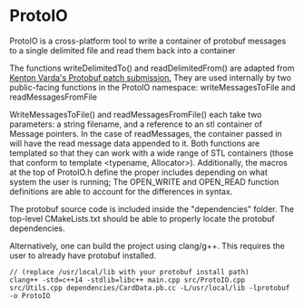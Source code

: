 # ProtoIO
ProtoIO is a cross-platform tool to write a container of protobuf messages to a single delimited file and read them back into a container

The functions writeDelimitedTo() and readDelimitedFrom() are adapted from [Kenton Varda's Protobuf patch submission.](https://stackoverflow.com/questions/2340730/are-there-c-equivalents-for-the-protocol-buffers-delimited-i-o-functions-in-ja/22927149#22927149)
They are used internally by two public-facing functions in the ProtoIO namespace: writeMessagesToFile and readMessagesFromFile

WriteMessagesToFile() and readMessagesFromFile() each take two parameters: a string filename, and a reference to an stl container of Message pointers. 
In the case of readMessages, the container passed in will have the read message data appended to it.
Both functions are templated so that they can work with a wide range of STL containers (those that conform to template <typename, Allocator>). 
Additionally, the macros at the top of ProtoIO.h define the proper includes depending on what system the user is running; The OPEN_WRITE and OPEN_READ function definitions are able to account for the differences in syntax.

The protobuf source code is included inside the "dependencies" folder. The top-level CMakeLists.txt should be able to properly locate the protobuf dependencies. 

Alternatively, one can build the project using clang/g++. This requires the user to already have protobuf installed.

    // (replace /usr/local/lib with your protobuf install path)
    clang++ -std=c++14 -stdlib=libc++ main.cpp src/ProtoIO.cpp src/Utils.cpp dependencies/CardData.pb.cc -L/usr/local/lib -lprotobuf -o ProtoIO
